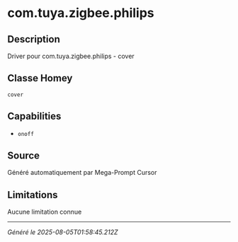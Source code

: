 # com.tuya.zigbee.philips

## Description
Driver pour com.tuya.zigbee.philips - cover

## Classe Homey
`cover`

## Capabilities
- `onoff`

## Source
Généré automatiquement par Mega-Prompt Cursor

## Limitations
Aucune limitation connue

---
*Généré le 2025-08-05T01:58:45.212Z*
